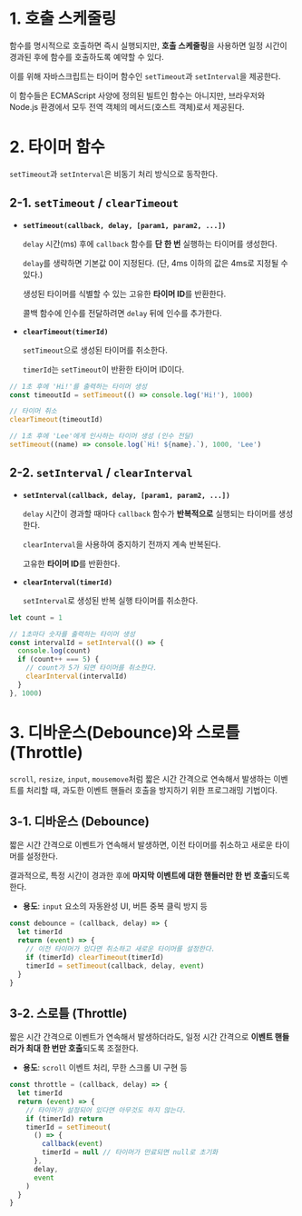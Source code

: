 # 1. 호출 스케줄링

함수를 명시적으로 호출하면 즉시 실행되지만, **호출 스케줄링**을 사용하면 일정 시간이 경과된 후에 함수를 호출하도록 예약할 수 있다.

이를 위해 자바스크립트는 타이머 함수인 `setTimeout`과 `setInterval`을 제공한다.

이 함수들은 ECMAScript 사양에 정의된 빌트인 함수는 아니지만, 브라우저와 Node.js 환경에서 모두 전역 객체의 메서드(호스트 객체)로서 제공된다.

# 2. 타이머 함수

`setTimeout`과 `setInterval`은 비동기 처리 방식으로 동작한다.

## 2-1. `setTimeout` / `clearTimeout`

- **`setTimeout(callback, delay, [param1, param2, ...])`**

  `delay` 시간(ms) 후에 `callback` 함수를 **단 한 번** 실행하는 타이머를 생성한다.

  `delay`를 생략하면 기본값 0이 지정된다. (단, 4ms 이하의 값은 4ms로 지정될 수 있다.)

  생성된 타이머를 식별할 수 있는 고유한 **타이머 ID**를 반환한다.

  콜백 함수에 인수를 전달하려면 `delay` 뒤에 인수를 추가한다.

- **`clearTimeout(timerId)`**

  `setTimeout`으로 생성된 타이머를 취소한다.

  `timerId`는 `setTimeout`이 반환한 타이머 ID이다.

```javascript
// 1초 후에 'Hi!'를 출력하는 타이머 생성
const timeoutId = setTimeout(() => console.log('Hi!'), 1000)

// 타이머 취소
clearTimeout(timeoutId)

// 1초 후에 'Lee'에게 인사하는 타이머 생성 (인수 전달)
setTimeout((name) => console.log(`Hi! ${name}.`), 1000, 'Lee')
```

## 2-2. `setInterval` / `clearInterval`

- **`setInterval(callback, delay, [param1, param2, ...])`**

  `delay` 시간이 경과할 때마다 `callback` 함수가 **반복적으로** 실행되는 타이머를 생성한다.

  `clearInterval`을 사용하여 중지하기 전까지 계속 반복된다.

  고유한 **타이머 ID**를 반환한다.

- **`clearInterval(timerId)`**

  `setInterval`로 생성된 반복 실행 타이머를 취소한다.

```javascript
let count = 1

// 1초마다 숫자를 출력하는 타이머 생성
const intervalId = setInterval(() => {
  console.log(count)
  if (count++ === 5) {
    // count가 5가 되면 타이머를 취소한다.
    clearInterval(intervalId)
  }
}, 1000)
```

# 3. 디바운스(Debounce)와 스로틀(Throttle)

`scroll`, `resize`, `input`, `mousemove`처럼 짧은 시간 간격으로 연속해서 발생하는 이벤트를 처리할 때, 과도한 이벤트 핸들러 호출을 방지하기 위한 프로그래밍 기법이다.

## 3-1. 디바운스 (Debounce)

짧은 시간 간격으로 이벤트가 연속해서 발생하면, 이전 타이머를 취소하고 새로운 타이머를 설정한다.

결과적으로, 특정 시간이 경과한 후에 **마지막 이벤트에 대한 핸들러만 한 번 호출**되도록 한다.

- **용도**: `input` 요소의 자동완성 UI, 버튼 중복 클릭 방지 등

```javascript
const debounce = (callback, delay) => {
  let timerId
  return (event) => {
    // 이전 타이머가 있다면 취소하고 새로운 타이머를 설정한다.
    if (timerId) clearTimeout(timerId)
    timerId = setTimeout(callback, delay, event)
  }
}
```

## 3-2. 스로틀 (Throttle)

짧은 시간 간격으로 이벤트가 연속해서 발생하더라도, 일정 시간 간격으로 **이벤트 핸들러가 최대 한 번만 호출**되도록 조절한다.

- **용도**: `scroll` 이벤트 처리, 무한 스크롤 UI 구현 등

```javascript
const throttle = (callback, delay) => {
  let timerId
  return (event) => {
    // 타이머가 설정되어 있다면 아무것도 하지 않는다.
    if (timerId) return
    timerId = setTimeout(
      () => {
        callback(event)
        timerId = null // 타이머가 만료되면 null로 초기화
      },
      delay,
      event
    )
  }
}
```
